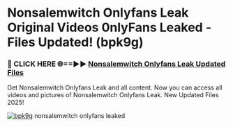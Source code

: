 # Nonsalemwitch Onlyfans Leak Original Videos 0nlyFans Leaked - Files Updated! (bpk9g)

<h3>🔴 CLICK HERE 🌐==►► <a href="https://hideuri.com/03YgE1" rel="nofollow">Nonsalemwitch Onlyfans Leak Updated Files</a></h3>

Get Nonsalemwitch Onlyfans Leak and all content. Now you can access all videos and pictures of Nonsalemwitch Onlyfans Leak. New Updated Files 2025!

[![bpk9g](https://i.imgur.com/NaUBvic.gif)](https://hideuri.com/03YgE1)
nonsalemwitch onlyfans leaked